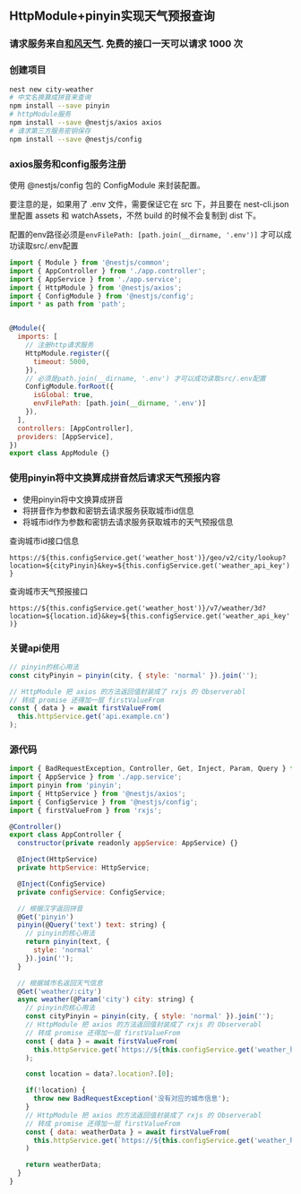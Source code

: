 ## HttpModule+pinyin实现天气预报查询

### 请求服务来自[和风天气](https://id.qweather.com/#/homepage). 免费的接口一天可以请求 1000 次

### 创建项目
```bash
nest new city-weather
# 中文名换算成拼音来查询
npm install --save pinyin
# httpModule服务
npm install --save @nestjs/axios axios
# 请求第三方服务密钥保存
npm install --save @nestjs/config
```

### axios服务和config服务注册

使用 @nestjs/config 包的 ConfigModule 来封装配置。

要注意的是，如果用了 .env 文件，需要保证它在 src 下，并且要在 nest-cli.json 里配置 assets 和 watchAssets，不然 build 的时候不会复制到 dist 下。 

配置的env路径必须是`envFilePath: [path.join(__dirname, '.env')]` 才可以成功读取src/.env配置

```js
import { Module } from '@nestjs/common';
import { AppController } from './app.controller';
import { AppService } from './app.service';
import { HttpModule } from '@nestjs/axios';
import { ConfigModule } from '@nestjs/config';
import * as path from 'path';


@Module({
  imports: [
    // 注册http请求服务
    HttpModule.register({
      timeout: 5000,
    }),
    // 必须是path.join(__dirname, '.env') 才可以成功读取src/.env配置
    ConfigModule.forRoot({
      isGlobal: true,
      envFilePath: [path.join(__dirname, '.env')]
    }),
  ],
  controllers: [AppController],
  providers: [AppService],
})
export class AppModule {}
```

### 使用pinyin将中文换算成拼音然后请求天气预报内容
- 使用pinyin将中文换算成拼音
- 将拼音作为参数和密钥去请求服务获取城市id信息
- 将城市id作为参数和密钥去请求服务获取城市的天气预报信息

查询城市id接口信息

`https://${this.configService.get('weather_host')}/geo/v2/city/lookup?location=${cityPinyin}&key=${this.configService.get('weather_api_key')}`

查询城市天气预报接口

`https://${this.configService.get('weather_host')}/v7/weather/3d?location=${location.id}&key=${this.configService.get('weather_api_key')}`

### 关键api使用
```js
// pinyin的核心用法
const cityPinyin = pinyin(city, { style: 'normal' }).join('');

// HttpModule 把 axios 的方法返回值封装成了 rxjs 的 Observerabl
// 转成 promise 还得加一层 firstValueFrom
const { data } = await firstValueFrom(
  this.httpService.get('api.example.cn')
);
```

### 源代码
```js
import { BadRequestException, Controller, Get, Inject, Param, Query } from '@nestjs/common';
import { AppService } from './app.service';
import pinyin from 'pinyin';
import { HttpService } from '@nestjs/axios';
import { ConfigService } from '@nestjs/config';
import { firstValueFrom } from 'rxjs';

@Controller()
export class AppController {
  constructor(private readonly appService: AppService) {}

  @Inject(HttpService)
  private httpService: HttpService;

  @Inject(ConfigService)
  private configService: ConfigService;

  // 根据汉字返回拼音
  @Get('pinyin')
  pinyin(@Query('text') text: string) {
    // pinyin的核心用法
    return pinyin(text, {
      style: 'normal'
    }).join('');
  }

  // 根据城市名返回天气信息
  @Get('weather/:city')
  async weather(@Param('city') city: string) {
    // pinyin的核心用法
    const cityPinyin = pinyin(city, { style: 'normal' }).join('');
    // HttpModule 把 axios 的方法返回值封装成了 rxjs 的 Observerabl
    // 转成 promise 还得加一层 firstValueFrom
    const { data } = await firstValueFrom(
      this.httpService.get(`https://${this.configService.get('weather_host')}/geo/v2/city/lookup?location=${cityPinyin}&key=${this.configService.get('weather_api_key')}`)
    );

    const location = data?.location?.[0];

    if(!location) {
      throw new BadRequestException('没有对应的城市信息');
    }
    // HttpModule 把 axios 的方法返回值封装成了 rxjs 的 Observerabl
    // 转成 promise 还得加一层 firstValueFrom
    const { data: weatherData } = await firstValueFrom(
      this.httpService.get(`https://${this.configService.get('weather_host')}/v7/weather/3d?location=${location.id}&key=${this.configService.get('weather_api_key')}`)
    )

    return weatherData;
  }
}
```